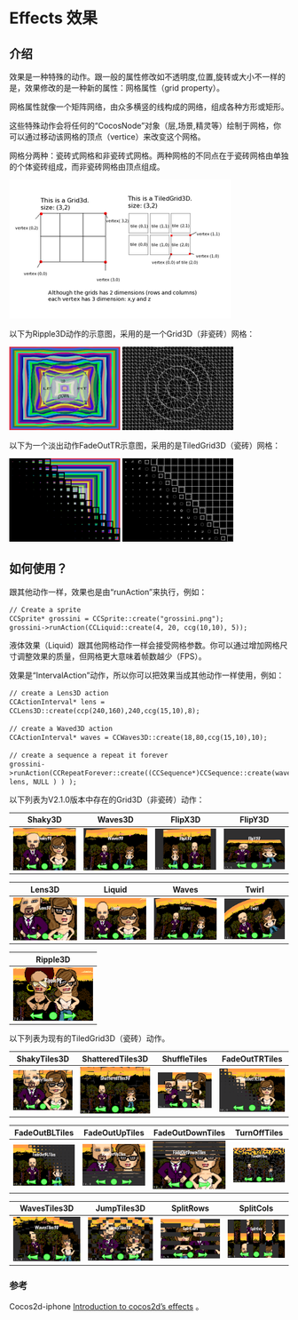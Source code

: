 # Effects 效果

## 介绍

效果是一种特殊的动作。跟一般的属性修改如不透明度,位置,旋转或大小不一样的是，效果修改的是一种新的属性：网格属性（grid property）。

网格属性就像一个矩阵网络，由众多横竖的线构成的网络，组成各种方形或矩形。

这些特殊动作会将任何的“CocosNode”对象（层,场景,精灵等）绘制于网格，你可以通过移动该网格的顶点（vertice）来改变这个网格。

网格分两种：瓷砖式网格和非瓷砖式网格。两种网格的不同点在于瓷砖网格由单独的个体瓷砖组成，而非瓷砖网格由顶点组成。

![](./res/tiled_and_nontiled_grid.png)

以下为Ripple3D动作的示意图，采用的是一个Grid3D（非瓷砖）网格：

![](./res/effect_ripple3d.png) ![](./res/effect_ripple3d_grid.png)

以下为一个淡出动作FadeOutTR示意图，采用的是TiledGrid3D（瓷砖）网格： 

![](./res/effect_fadeouttiles.png) ![](./res/effect_fadeouttiles_grid.png)

## 如何使用？

跟其他动作一样，效果也是由“runAction”来执行，例如：

	// Create a sprite
	CCSprite* grossini = CCSprite::create("grossini.png");
	grossini->runAction(CCLiquid::create(4, 20, ccg(10,10), 5));

液体效果（Liquid）跟其他网格动作一样会接受网格参数。你可以通过增加网格尺寸调整效果的质量，但网格更大意味着帧数越少（FPS）。

效果是“IntervalAction”动作，所以你可以把效果当成其他动作一样使用，例如：

	// create a Lens3D action
	CCActionInterval* lens = CCLens3D::create(ccp(240,160),240,ccg(15,10),8);
	
	// create a Waved3D action
	CCActionInterval* waves = CCWaves3D::create(18,80,ccg(15,10),10);
	
	// create a sequence a repeat it forever
	grossini->runAction(CCRepeatForever::create((CCSequence*)CCSequence::create(waves, lens, NULL ) ) );

以下列表为V2.1.0版本中存在的Grid3D（非瓷砖）动作：

|Shaky3D|Waves3D|FlipX3D|FlipY3D|
|-------|-------|-------|-------|
|![](./res/IMG_0001.PNG)|![](./res/IMG_0002.PNG)|![](./res/IMG_0003.PNG)|![](./res/IMG_0004.PNG)|

|Lens3D|Liquid|Waves|Twirl|
|------|------|-----|-----|
|![](./res/IMG_0005.PNG)|![](./res/IMG_0007.PNG)|![](./res/IMG_0008.PNG)|![](./res/IMG_0011.PNG)|

|Ripple3D|
|--------|
|![](./res/IMG_0002_2.PNG)|


以下列表为现有的TiledGrid3D（瓷砖）动作。

|ShakyTiles3D|ShatteredTiles3D|ShuffleTiles|FadeOutTRTiles|
|------------|----------------|------------|--------------|
|![](./res/IMG_0012.PNG)|![](./res/IMG_0013.PNG)|![](./res/IMG_0014.PNG)|![](./res/IMG_0015.PNG)|

|FadeOutBLTiles|FadeOutUpTiles|FadeOutDownTiles|TurnOffTiles|
|--------------|--------------|----------------|------------|
|![](./res/IMG_0016.PNG)|![](./res/IMG_0017.PNG)|![](./res/IMG_0019.PNG)|![](./res/IMG_0020.PNG)|

|WavesTiles3D|JumpTiles3D|SplitRows|SplitCols|
|------------|-----------|---------|---------|
|![](./res/IMG_0021.PNG)|![](./res/IMG_0022.PNG)|![](./res/IMG_0023.PNG)|![](./res/IMG_0024.PNG)| 
			
### 参考

Cocos2d-iphone [Introduction to cocos2d’s effects](http://www.cocos2d-iphone.org/archives/40)
。
